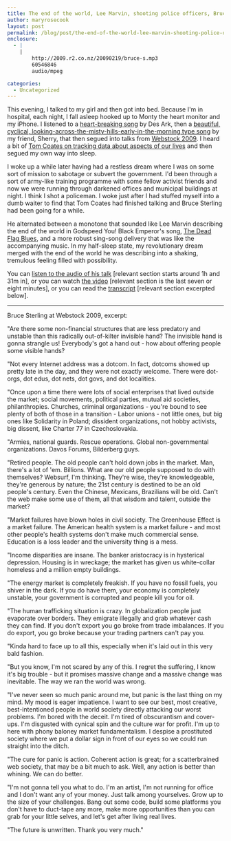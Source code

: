 ```yaml
---
title: The end of the world, Lee Marvin, shooting police officers, Bruce Sterling and Godspeed You! Black Emperor
author: maryrosecook
layout: post
permalink: /blog/post/the-end-of-the-world-lee-marvin-shooting-police-officers-bruce-sterling-and-godspeed-you-black-emperor-2
enclosure:
  - |
    |
        http://2009.r2.co.nz/20090219/bruce-s.mp3
        60546846
        audio/mpeg

categories:
  - Uncategorized
---
```

This evening, I talked to my girl and then got into bed. Because I'm in hospital, each night, I fall asleep hooked up to Monty the heart monitor and my iPhone. I listened to a [heart-breaking song][1] by Des Ark, then a [beautiful, cyclical, looking-across-the-misty-hills-early-in-the-morning type song][2] by my friend, Sherry, that then segued into talks from [Webstock 2009][3]. I heard a bit of [Tom Coates on tracking data about aspects of our lives][4] and then segued my own way into sleep.

I woke up a while later having had a restless dream where I was on some sort of mission to sabotage or subvert the government. I'd been through a sort of army-like training programme with some fellow activist friends and now we were running through darkened offices and municipal buildings at night. I think I shot a policeman. I woke just after I had stuffed myself into a dumb waiter to find that Tom Coates had finished talking and Bruce Sterling had been going for a while.

He alternated between a monotone that sounded like Lee Marvin describing the end of the world in Godspeed You! Black Emperor's song, [The Dead Flag Blues][5], and a more robust sing-song delivery that was like the accompanying music. In my half-sleep state, my revolutionary dream merged with the end of the world he was describing into a shaking, tremulous feeling filled with possibility.

You can [listen to the audio of his talk][6] [relevant section starts around 1h and 31m in], or you can watch [][7][the video][8] [relevant section is the last seven or eight minutes], or you can read the [transcript][9] [relevant section excerpted below].

* * *

Bruce Sterling at Webstock 2009, excerpt:

"Are there some non-financial structures that are less predatory and unstable than this radically out-of-kilter invisible hand? The invisible hand is gonna strangle us! Everybody's got a hand out - how about offering people some visible hands?

"Not every Internet address was a dotcom. In fact, dotcoms showed up pretty late in the day, and they were not exactly welcome. There were dot-orgs, dot edus, dot nets, dot govs, and dot localities.

"Once upon a time there were lots of social enterprises that lived outside the market; social movements, political parties, mutual aid societies, philanthropies. Churches, criminal organizations - you're bound to see plenty of both of those in a transition - Labor unions - not little ones, but big ones like Solidarity in Poland; dissident organizations, not hobby activists, big dissent, like Charter 77 in Czechoslovakia.

"Armies, national guards. Rescue operations. Global non-governmental organizations. Davos Forums, Bilderberg guys.

"Retired people. The old people can't hold down jobs in the market. Man, there's a lot of 'em. Billions. What are our old people supposed to do with themselves? Websurf, I'm thinking. They're wise, they're knowledgeable, they're generous by nature; the 21st century is destined to be an old people's century. Even the Chinese, Mexicans, Brazilians will be old. Can't the web make some use of them, all that wisdom and talent, outside the market?

"Market failures have blown holes in civil society. The Greenhouse Effect is a market failure. The American health system is a market failure - and most other people's health systems don't make much commercial sense. Education is a loss leader and the university thing is a mess.

"Income disparities are insane. The banker aristocracy is in hysterical depression. Housing is in wreckage; the market has given us white-collar homeless and a million empty buildings.

"The energy market is completely freakish. If you have no fossil fuels, you shiver in the dark. If you do have them, your economy is completely unstable, your government is corrupted and people kill you for oil.

"The human trafficking situation is crazy. In globalization people just evaporate over borders. They emigrate illegally and grab whatever cash they can find. If you don't export you go broke from trade imbalances. If you do export, you go broke because your trading partners can't pay you.

"Kinda hard to face up to all this, especially when it's laid out in this very bald fashion.

"But you know, I'm not scared by any of this. I regret the suffering, I know it's big trouble - but it promises massive change and a massive change was inevitable. The way we ran the world was wrong.

"I've never seen so much panic around me, but panic is the last thing on my mind. My mood is eager impatience. I want to see our best, most creative, best-intentioned people in world society directly attacking our worst problems. I'm bored with the deceit. I'm tired of obscurantism and cover-ups. I'm disgusted with cynical spin and the culture war for profit. I'm up to here with phony baloney market fundamentalism. I despise a prostituted society where we put a dollar sign in front of our eyes so we could run straight into the ditch.

"The cure for panic is action. Coherent action is great; for a scatterbrained web society, that may be a bit much to ask. Well, any action is better than whining. We can do better.

"I'm not gonna tell you what to do. I'm an artist, I'm not running for office and I don't want any of your money. Just talk among yourselves. Grow up to the size of your challenges. Bang out some code, build some platforms you don't have to duct-tape any more, make more opportunities than you can grab for your little selves, and let's get after living real lives.

"The future is unwritten. Thank you very much."

 [1]: http://maryrosecook.playmary.com/track/desark_mysaddleiswaitingcmonjustonit
 [2]: http://maryrosecook.playmary.com/track/musicforone_forwardsandback
 [3]: http://www.webstock.org.nz/talks/events/webstock-09/
 [4]: https://vimeo.com/5102055
 [5]: http://maryrosecook.playmary.com/track/godspeedyoublackemperor_thedeadflagblues
 [6]: http://2009.r2.co.nz/20090219/bruce-s.mp3
 [7]: http://
 [8]: https://vimeo.com/4955251
 [9]: http://www.wired.com/beyond_the_beyond/2009/03/what-bruce-ster/
